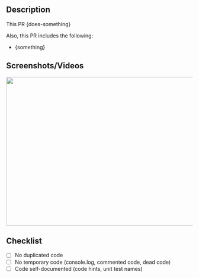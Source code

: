 <!--- Provide a general summary of your changes in the Title above -->
<!--- Its must follow the pattern "<type>(<scope>): <subject>" -->
<!--- where <type> can be feat/fix/doc/style/refactor/perf/test/chore -->
<!--- <scope> is optional -->
<!--- Details: https://gist.github.com/joshbuchea/6f47e86d2510bce28f8e7f42ae84c716 -->

## Description

This PR {does-something}

Also, this PR includes the following:
- {something}

## Screenshots/Videos
<img src="{path-to-image-in-buffer}" width="600" height="400">

## Checklist

- [ ] No duplicated code
- [ ] No temporary code (console.log, commented code, dead code)
- [ ] Code self-documented (code hints, unit test names)
